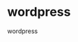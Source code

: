 # wordpress
wordpress

<script src="https://gist.github.com/gybin02/f256c553f3fc2bcd77c1c26a7e557aa1.js"></script>
